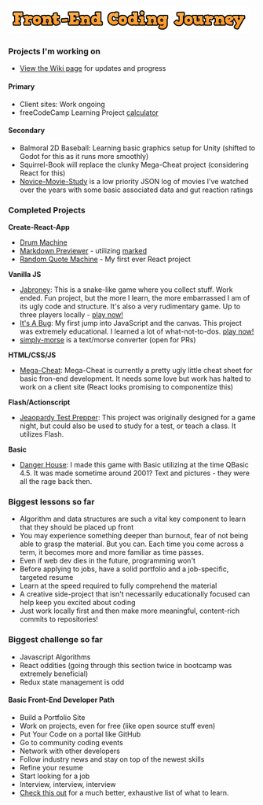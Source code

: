 <img src="img/preview.png">

### Projects I'm working on

* [View the Wiki page](https://github.com/Stryyder/The-Front-End-Coding-Journey/wiki)
for updates and progress

#### Primary

- Client sites: Work ongoing
- freeCodeCamp Learning Project [calculator](https://github.com/Stryyder/js-calculator)

#### Secondary

- Balmoral 2D Baseball: Learning basic graphics setup for Unity (shifted to Godot for this as it runs more smoothly)
- Squirrel-Book will replace the clunky Mega-Cheat project (considering React for this)
- [Novice-Movie-Study](https://github.com/Stryyder/novice-movie-study) is a low priority JSON log of movies I've watched over the years with some basic associated data and gut reaction ratings


### Completed Projects

**Create-React-App**
- [Drum Machine](https://github.com/Stryyder/drum-machine)
- [Markdown Previewer](https://github.com/Stryyder/markdown-previewer) - utilizing [marked](https://github.com/markedjs/marked)
- [Random Quote Machine](https://github.com/Stryyder/random-quote-machine) - My first ever React project

**Vanilla JS**
- [Jabroney](https://github.com/Stryyder/Jabroney): This is a snake-like game where you collect stuff. Work ended. Fun project, but the more I learn, the more embarrassed I am of its ugly code and structure. It's also a very rudimentary game. Up to three players locally - [play now!](https://jabroney.netlify.com)
- [It's A Bug](https://github.com/Stryyder/ItsABug):  My first jump into JavaScript and the canvas.  This project was extremely educational.  I learned a lot of what-not-to-dos. [play now!](https://itsabug.netlify.com)
- [simply-morse](https://github.com/Stryyder/simply-morse) is a text/morse converter (open for PRs)

**HTML/CSS/JS**
- [Mega-Cheat](https://github.com/Stryyder/Mega-Cheat): Mega-Cheat is currently a pretty ugly little cheat sheet for basic fron-end development. It needs some love but work has halted to work on a client site (React looks promising to componentize this)

**Flash/Actionscript**
- [Jeaopardy Test Prepper](https://github.com/Stryyder/Jeopardy-Flash-Cards): This project was originally designed for a game night, but could also be used to study for a test, or teach a class. It utilizes Flash.

**Basic**
- [Danger House](https://github.com/Stryyder/Danger-House): I made this game with Basic utilizing at the time QBasic 4.5. It was made sometime around 2001? Text and pictures - they were all the rage back then.

### Biggest lessons so far
- Algorithm and data structures are such a vital key component to learn that they should be placed up front
- You may experience something deeper than burnout, fear of not being able to grasp the material. But you can. Each time you come across a term, it becomes more and more familiar as time passes.
- Even if web dev dies in the future, programming won't
- Before applying to jobs, have a solid portfolio and a job-specific, targeted resume
- Learn at the speed required to fully comprehend the material
- A creative side-project that isn't necessarily educationally focused can help keep you excited about coding
- Just work locally first and then make more meaningful, content-rich commits to repositories! 

### Biggest challenge so far
- Javascript Algorithms
- React oddities (going through this section twice in bootcamp was extremely beneficial)
- Redux state management is odd


#### Basic Front-End Developer Path
- Build a Portfolio Site
- Work on projects, even for free (like open source stuff even)
- Put Your Code on a portal like GitHub
- Go to community coding events
- Network with other developers
- Follow industry news and stay on top of the newest skills
- Refine your resume
- Start looking for a job
- Interview, interview, interview
- [Check this out](https://github.com/kamranahmedse/developer-roadmap) for a much better, exhaustive list of what to learn.





